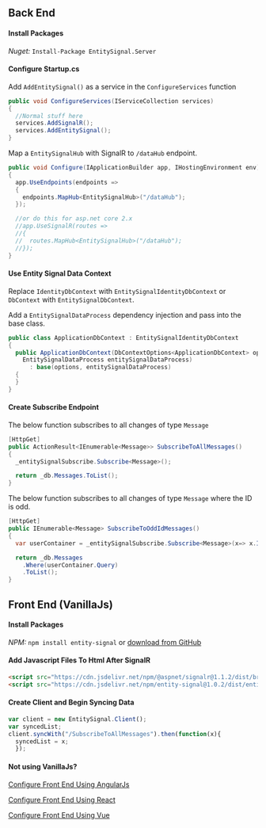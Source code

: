 ﻿## Back End

#### Install Packages
*Nuget:* `Install-Package EntitySignal.Server`


#### Configure Startup.cs
Add `AddEntitySignal()` as a service in the `ConfigureServices` function
```csharp
public void ConfigureServices(IServiceCollection services)
{
  //Normal stuff here
  services.AddSignalR();
  services.AddEntitySignal();
}
```

Map a `EntitySignalHub` with SignalR to `/dataHub` endpoint.
```csharp
public void Configure(IApplicationBuilder app, IHostingEnvironment env)
{
  app.UseEndpoints(endpoints =>
  {
    endpoints.MapHub<EntitySignalHub>("/dataHub");
  });

  //or do this for asp.net core 2.x
  //app.UseSignalR(routes =>
  //{
  //  routes.MapHub<EntitySignalHub>("/dataHub");
  //});
}
```

#### Use Entity Signal Data Context
Replace `IdentityDbContext` with `EntitySignalIdentityDbContext` or `DbContext` with `EntitySignalDbContext`.

Add a `EntitySignalDataProcess` dependency injection and pass into the base class.
```csharp
public class ApplicationDbContext : EntitySignalIdentityDbContext
{
  public ApplicationDbContext(DbContextOptions<ApplicationDbContext> options,
    EntitySignalDataProcess entitySignalDataProcess)
      : base(options, entitySignalDataProcess)
  {
  }
}
```

#### Create Subscribe Endpoint
The below function subscribes to all changes of type `Message`

```csharp
[HttpGet]
public ActionResult<IEnumerable<Message>> SubscribeToAllMessages()
{
  _entitySignalSubscribe.Subscribe<Message>();

  return _db.Messages.ToList();
}
```

The below function subscribes to all changes of type `Message` where the ID is odd.
```csharp
[HttpGet]
public IEnumerable<Message> SubscribeToOddIdMessages()
{
  var userContainer = _entitySignalSubscribe.Subscribe<Message>(x=> x.Id % 2 == 1);

  return _db.Messages
    .Where(userContainer.Query)
    .ToList();
}
```


## Front End (VanillaJs)



#### Install Packages
*NPM:* `npm install entity-signal`
or
[download from GitHub](https://github.com/dustout/entitysignal/releases)

#### Add Javascript Files To Html After SignalR
```html
<script src="https://cdn.jsdelivr.net/npm/@aspnet/signalr@1.1.2/dist/browser/signalr.min.js"></script>
<script src="https://cdn.jsdelivr.net/npm/entity-signal@1.0.2/dist/entitySignal.js"></script>
```

#### Create Client and Begin Syncing Data
```javascript
var client = new EntitySignal.Client();
var syncedList;
client.syncWith("/SubscribeToAllMessages").then(function(x){
  syncedList = x;
  });
```

#### Not using VanillaJs?
[Configure Front End Using AngularJs](https://entitysignal.com/documentation/AngularJs-Integration)

[Configure Front End Using React](https://entitysignal.com/documentation/React-Integration)

[Configure Front End Using Vue](https://entitysignal.com/documentation/Vue-Integration)